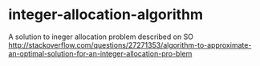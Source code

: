 integer-allocation-algorithm
============================

A solution to ineger allocation problem described on SO
http://stackoverflow.com/questions/27271353/algorithm-to-approximate-an-optimal-solution-for-an-integer-allocation-pro-blem
